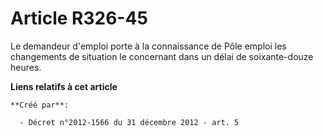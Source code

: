 # Article R326-45

Le demandeur d'emploi porte à la connaissance de Pôle emploi les changements de situation le concernant dans un délai de
soixante-douze heures.

**Liens relatifs à cet article**

	**Créé par**:

	  - Décret n°2012-1566 du 31 décembre 2012 - art. 5
